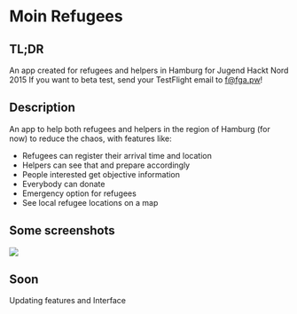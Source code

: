 # Moin Refugees
## TL;DR
An app created for refugees and helpers in Hamburg for Jugend Hackt Nord 2015
If you want to beta test, send your TestFlight email to [f@fga.pw](mailto:f@fga.pw)!

## Description
An app to help both refugees and helpers in the region of Hamburg (for now) to reduce the chaos, with features like:

- Refugees can register their arrival time and location
- Helpers can see that and prepare accordingly
- People interested get objective information
- Everybody can donate
- Emergency option for refugees
- See local refugee locations on a map

## Some screenshots
![](https://cloud.githubusercontent.com/assets/4094838/10623574/6c7c0afa-7790-11e5-90cb-7303e703b844.png)


## Soon
Updating features and Interface
